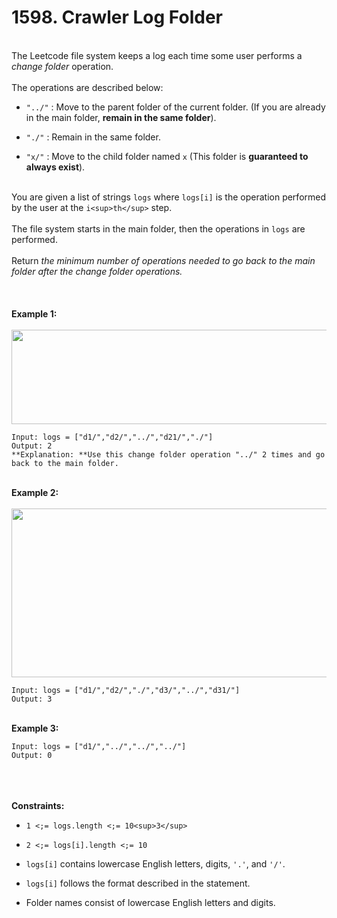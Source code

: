 # 1598. Crawler Log Folder

<br />The Leetcode file system keeps a log each time some user performs a <em>change folder</em> operation.<br />
<br />The operations are described below:<br />

* `"../"` : Move to the parent folder of the current folder. (If you are already in the main folder, **remain in the same folder**).

* `"./"` : Remain in the same folder.

* `"x/"` : Move to the child folder named `x` (This folder is **guaranteed to always exist**).


<br />You are given a list of strings `logs` where `logs[i]` is the operation performed by the user at the `i<sup>th</sup>` step.<br />
<br />The file system starts in the main folder, then the operations in `logs` are performed.<br />
<br />Return <em>the minimum number of operations needed to go back to the main folder after the change folder operations.</em><br />
<br /> <br />
<br />**Example 1:**<br />
<br /><img alt="" src="https://assets.leetcode.com/uploads/2020/09/09/sample_11_1957.png" style="width:775px;height:151px"/><br />
```
Input: logs = ["d1/","d2/","../","d21/","./"]
Output: 2
**Explanation: **Use this change folder operation "../" 2 times and go back to the main folder.
```
<br />**Example 2:**<br />
<br /><img alt="" src="https://assets.leetcode.com/uploads/2020/09/09/sample_22_1957.png" style="width:600px;height:270px"/><br />
```
Input: logs = ["d1/","d2/","./","d3/","../","d31/"]
Output: 3
```
<br />**Example 3:**<br />
```
Input: logs = ["d1/","../","../","../"]
Output: 0
```
<br /> <br />
<br />**Constraints:**<br />

* `1 <;= logs.length <;= 10<sup>3</sup>`

* `2 <;= logs[i].length <;= 10`

* `logs[i]` contains lowercase English letters, digits, `'.'`, and `'/'`.

* `logs[i]` follows the format described in the statement.

* Folder names consist of lowercase English letters and digits.